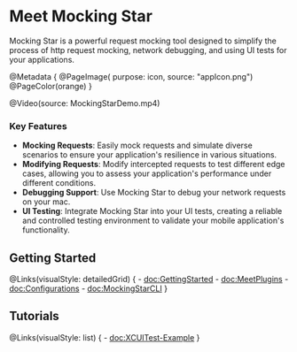 # Meet Mocking Star

Mocking Star is a powerful request mocking tool designed to simplify the process of http request mocking, network debugging, and using UI tests for your applications.

@Metadata {
    @PageImage(
               purpose: icon, 
               source: "appIcon.png")
    @PageColor(orange)
}

@Video(source: MockingStarDemo.mp4)

### Key Features

- **Mocking Requests**: Easily mock requests and simulate diverse scenarios to ensure your application's resilience in various situations.
- **Modifying Requests**: Modify intercepted requests to test different edge cases, allowing you to assess your application's performance under different conditions.
- **Debugging Support**: Use Mocking Star to debug your network requests on your mac.
- **UI Testing**: Integrate Mocking Star into your UI tests, creating a reliable and controlled testing environment to validate your mobile application's functionality.

## Getting Started

@Links(visualStyle: detailedGrid) {
    - <doc:GettingStarted>
    - <doc:MeetPlugins>
    - <doc:Configurations>
    - <doc:MockingStarCLI>
}


## Tutorials

@Links(visualStyle: list) {
    - <doc:XCUITest-Example>
}
